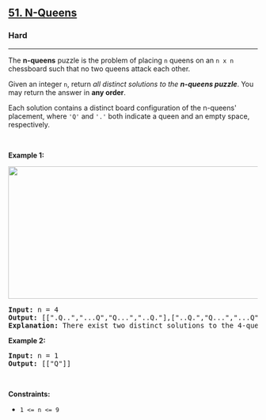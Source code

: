 <h2><a href="https://leetcode.com/problems/n-queens/?envType=problem-list-v2&envId=awc5my9m">51. N-Queens</a></h2><h3>Hard</h3><hr><p>The <strong>n-queens</strong> puzzle is the problem of placing <code>n</code> queens on an <code>n x n</code> chessboard such that no two queens attack each other.</p>

<p>Given an integer <code>n</code>, return <em>all distinct solutions to the <strong>n-queens puzzle</strong></em>. You may return the answer in <strong>any order</strong>.</p>

<p>Each solution contains a distinct board configuration of the n-queens&#39; placement, where <code>&#39;Q&#39;</code> and <code>&#39;.&#39;</code> both indicate a queen and an empty space, respectively.</p>

<p>&nbsp;</p>
<p><strong class="example">Example 1:</strong></p>
<img alt="" src="https://assets.leetcode.com/uploads/2020/11/13/queens.jpg" style="width: 600px; height: 268px;" />
<pre>
<strong>Input:</strong> n = 4
<strong>Output:</strong> [[&quot;.Q..&quot;,&quot;...Q&quot;,&quot;Q...&quot;,&quot;..Q.&quot;],[&quot;..Q.&quot;,&quot;Q...&quot;,&quot;...Q&quot;,&quot;.Q..&quot;]]
<strong>Explanation:</strong> There exist two distinct solutions to the 4-queens puzzle as shown above
</pre>

<p><strong class="example">Example 2:</strong></p>

<pre>
<strong>Input:</strong> n = 1
<strong>Output:</strong> [[&quot;Q&quot;]]
</pre>

<p>&nbsp;</p>
<p><strong>Constraints:</strong></p>

<ul>
	<li><code>1 &lt;= n &lt;= 9</code></li>
</ul>
